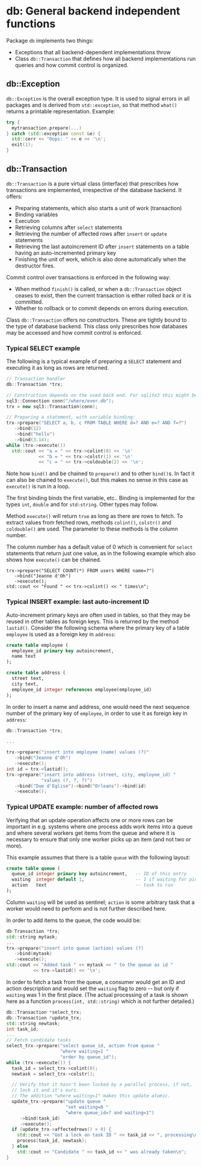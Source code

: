 # db: General backend independent functions

Package `db` implements two things:

*  Exceptions that all backend-dependent implementations throw
*  Class `db::Transaction` that defines how all backend implementations run
   queries and how commit control is organized.
   
## db::Exception

`db::Exception` is the overall exception type. It is used to signal errors
in all packages and is derived from `std::exception`, so that method
`what()` returns a printable representation. Example:

```c++
try {
  mytransaction.prepare(...)
} catch (std::exception const &e) {
  std::cerr << "Oops: " << e << '\n';
  exit(1);
}
```

## db::Transaction

`db::Transaction` is a pure virtual class (interface) that prescribes how
transactions are implemented, irrespective of the database backend. It offers:

*  Preparing statements, which also starts a unit of work (transaction)
*  Binding variables
*  Execution
*  Retrieving columns after `select` statements
*  Retrieving the number of affected rows after `insert` or `update`
   statements
*  Retrieving the last autoincrement ID after `insert` statements on
   a table having an auto-incremented primary key
*  Finishing the unit of work, which is also done automatically when the
   destructor fires.

Commit control over transactions is enforced in the following way:

*  When method `finish()` is called, or when a `db::Transaction` object
   ceases to exist, then the current transaction is either rolled back or it
   is committed.
*  Whether to rollback or to commit depends on errors during execution.

Class `db::Transaction` offers no constructors. These are tightly bound to the
type of database backend. This class only prescribes how databases may be
accessed and how commit control is enforced.

### Typical SELECT example

The following is a typical example of preparing a `SELECT` statement and
executing it as long as rows are returned.

```c++
// Transaction handler
db::Transaction *trx;

// Construction depends on the used back end. For sqlite3 this might be:
sql3::Connection conn("/where/ever.db");
trx = new sql3::Transaction(conn);

// Preparing a statement, with variable binding:
trx->prepare("SELECT a, b, c FROM TABLE WHERE d=? AND e=? AND f=?")
   ->bind(12)
   ->bind("hello")
   ->bind(3.14);
while (trx->execute())
  std::cout << "a = " << trx->colint(0) << '\n'
	        << "b = " << trx->colstr(1) << '\n'
	        << "c = " << trx->coldouble(2) << '\n';
```

Note how `bind()` and be chained to `prepare()` and to other `bind()`s. In
fact it can also be chained to `execute()`, but this makes no sense in this
case as `execute()` is run in a loop.

The first binding binds the first variable, etc.. Binding is implemented for
the types `int`, `double` and for `std:string`. Other types may follow.

Method `execute()` will return `true` as long as there are rows to fetch. To
extract values from fetched rows, methods `colint()`, `colstr()` and
`coldouble()` are used. The parameter to these methods is the column number.

The column number has a default value of 0 which is convenient for `select`
statements that return just one value, as in the following example which also
shows how `execute()` can be chained.

```
trx->prepare("SELECT COUNT(*) FROM users WHERE name=?")
   ->bind("Jeanne d'Oh")
   ->execute();
std::cout << "Found " << trx->colint() << " times\n";
```

### Typical INSERT example: last auto-increment ID

Auto-increment primary keys are often used in tables, so that they may be
reused in other tables as foreign keys. This is returned by the method
`lastid()`. Consider the following schema where the primary key of a table
`employee` is used as a foreign key in `address`:

```sql
create table employee (
  employee_id primary key autoincrement,
  name text
);

create table address (
  street text,
  city text,
  employee_id integer references employee(employee_id)
);
```

In order to insert a name and address, one would need the next sequence number
of the primary key of `employee`, in order to use it as foreign key in
`address`:

```c++
db::Transaction *trx;

...

trx->prepare("insert into employee (name) values (?)"
   ->bind("Jeanne d'Oh")
   ->execute();
int id = trx->lastid();
trx->prepare("insert into address (street, city, employee_id) "
             "values (?, ?, ?)")
   ->bind("Due d'Eglise")->bind("Orleans")->bind(id)
   ->execute();
```

### Typical UPDATE example: number of affected rows

Verifying that an update operation affects one or more rows can be important
in e.g. systems where one process adds work items into a queue and where
several workers get items from the queue and where it is necessary to ensure
that only one worker picks up an item (and not two or more). 

This example assumes that there is a table `queue` with the following
layout:

```sql
create table queue (
  queue_id integer primary key autoincrement,   -- ID of this entry
  waiting  integer default 1,                   -- 1 if waiting for pickup
  action   text                                 -- task to run
);
```

Column `waiting` will be used as sentinel; `action` is some arbitrary task
that a worker would need to perform and is not further described here.

In order to add items to the queue, the code would be:

```c++
db:Transaction *trx;
std::string mytask;
...
trx->prepare("insert into queue (action) values (?)
   ->bind(mytask)
   ->execute();
std::cout << "Added task " << mytask << " to the queue as id "
          << trx->lastid() << '\n';
```

In order to fetch a task from the queue, a consumer would get an ID and
action description and would set the `waiting` flag to zero -- but
only if `waiting` was 1 in the first place. (The actual processing of a
task is shown here as a function `process(int, std::string)` which is not
further detailed.)

```c++
db::Transaction *select_trx;
db::Transaction *update_trx;
std::string newtask;
int task_id;
...
// Fetch candidate tasks
select_trx->prepare("select queue_id, action from queue "
                    "where waiting=1 "
                    "order by queue_id");
while (trx->execute()) {
  task_id = select_trx->colint(0);
  newtask = select_trx->colstr();

  // Verify that it hasn't been locked by a parallel process, if not,
  // lock it and it's ours.
  // The addition "where waiting=1" makes this update atomic.
  update_trx->prepare("update queue "
                      "set waiting=0 "
                      "where queue_id=? and waiting=1")
     ->bind(task_id)
     ->execute();
  if (update_trx->affectedrows() > 0) {
    std::cout << "Got a lock on task ID " << task_id << ", processing\n");
    process(task_id, newtask);
  } else
    std::cout << "Candidate " << task_id << " was already taken\n";
}
```
